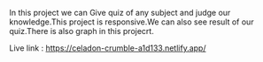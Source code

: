 In this project we can Give quiz of any subject and judge our knowledge.This project is responsive.We can also see result of our quiz.There is also graph in this projecrt.

Live link : https://celadon-crumble-a1d133.netlify.app/